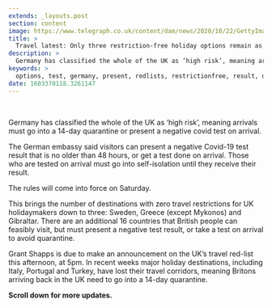 ```yaml
--- 
extends: _layouts.post 
section: content 
image: https://www.telegraph.co.uk/content/dam/news/2020/10/22/GettyImages-1229164393_trans_NvBQzQNjv4Bqu-OikvdBRER69p9XrEwjPlKs8AANcM_8A0aUTGMz1Pg.jpg?impolicy=logo-overlay 
title: > 
  Travel latest: Only three restriction-free holiday options remain as Germany red-lists UK 
description: > 
  Germany has classified the whole of the UK as ‘high risk’, meaning arrivals must go into a 14-day quarantine or present a negative covid test on arrival.The German embassy said visitors can present a negative Covid-19 test result that is no older than 48 hours, or get a test done on arrival.This brings the number of destinations with zero travel restrictions for UK holidaymakers down to three: Sweden, Greece (except Mykonos) and Gibraltar.There are an additional 16 countries that British people can feasibly visit, but must present a negative test result, or take a test on arrival to avoid quarantine.In recent weeks major holiday destinations, including Italy, Portugal and Turkey, have lost their travel corridors, meaning Britons arriving back in the UK need to go into a 14-day quarantine. 
keywords: > 
  options, test, germany, present, redlists, restrictionfree, result, destinations, latest, negative, arrival, uk, 14day, holiday, meaning, remain, travel 
date: 1603370118.3261147 
--- 
```

<div><p>&#160;</p>
 
<p>Germany has classified the whole of the UK as &#8216;high risk&#8217;, meaning arrivals must go into a 14-day quarantine or present a negative covid test on arrival.</p>
<p>The German embassy said visitors can present a negative Covid-19 test result that is no older than 48 hours, or get a test done on arrival. Those who are tested on arrival must go into self-isolation until they receive their result.</p>
<p>The rules will come into force on Saturday.</p>
<p>This brings the number of destinations with zero travel restrictions for UK holidaymakers down to three: Sweden, Greece (except Mykonos) and Gibraltar. There are an additional 16 countries that British people can feasibly visit, but must present a negative test result, or take a test on arrival to avoid quarantine.</p>
<p>Grant Shapps is due to make an announcement on the UK&#8217;s travel red-list this afternoon, at 5pm. In recent weeks major holiday destinations, including Italy, Portugal and Turkey, have lost their travel corridors, meaning Britons arriving back in the UK need to go into a 14-day quarantine.</p>
<p><strong>Scroll down for more updates.</strong></p>
</div>